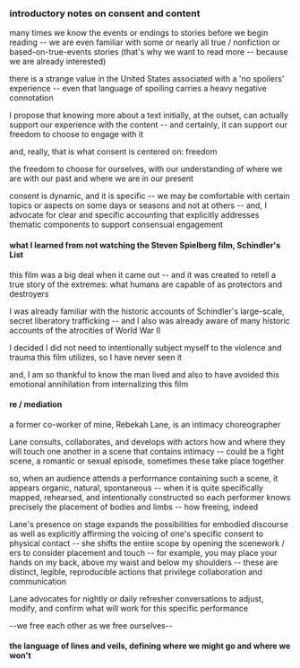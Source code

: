 ### introductory notes on consent and content

many times we know the events or endings to stories before we begin reading -- we are even familiar with some or nearly all true / nonfiction or based-on-true-events stories (that's why we want to read more -- because we are already interested)

there is a strange value in the United States associated with a 'no spoilers' experience -- even that language of spoiling carries a heavy negative connotation

I propose that knowing more about a text initially, at the outset, can actually support our experience with the content -- and certainly, it can support our freedom to choose to engage with it

and, really, that is what consent is centered on: freedom

the freedom to choose for ourselves, with our understanding of where we are with our past and where we are in our present

consent is dynamic, and it is specific -- we may be comfortable with certain topics or aspects on some days or seasons and not at others -- and, I advocate for clear and specific accounting that explicitly addresses thematic components to support consensual engagement

#### what I learned from not watching the Steven Spielberg film, Schindler's List
this film was a big deal when it came out -- and it was created to retell a true story of the extremes: what humans are capable of as protectors and destroyers

I was already familiar with the historic accounts of Schindler's large-scale, secret liberatory trafficking -- and I also was already aware of many historic accounts of the atrocities of World War II

I decided I did not need to intentionally subject myself to the violence and trauma this film utilizes, so I have never seen it

and, I am so thankful to know the man lived and also to have avoided this emotional annihilation from internalizing this film

#### re / mediation

a former co-worker of mine, Rebekah Lane, is an intimacy choreographer

Lane consults, collaborates, and develops with actors how and where they will touch one another in a scene that contains intimacy -- could be a fight scene, a romantic or sexual episode, sometimes these take place together

so, when an audience attends a performance containing such a scene, it appears organic, natural, spontaneous -- when it is quite specifically mapped, rehearsed, and intentionally constructed so each performer knows precisely the placement of bodies and limbs -- how freeing, indeed

Lane's presence on stage expands the possibilities for embodied discourse as well as explicitly affirming the voicing of one's specific consent to physical contact -- she shifts the entire scope by opening the scenework / ers to consider placement and touch -- for example, you may place your hands on my back, above my waist and below my shoulders -- these are distinct, legible, reproducible actions that privilege collaboration and communication

Lane advocates for nightly or daily refresher conversations to adjust, modify, and confirm what will work for this specific performance

--we free each other as we free ourselves--

#### the language of lines and veils, defining where we might go and where we won't
